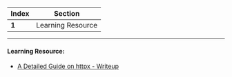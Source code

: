Index | Section
---   | ---
**1** | Learning Resource

---

#### Learning Resource:

* [A Detailed Guide on httpx - Writeup](https://www.hackingarticles.in/a-detailed-guide-on-httpx/)
